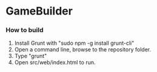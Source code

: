 GameBuilder
===========

### How to build ###

1. Install Grunt with "sudo npm -g install grunt-cli"
2. Open a command line, browse to the repository folder.
3. Type "grunt"
4. Open src/web/index.html to run.
